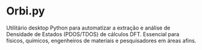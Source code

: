 # Orbi.py
Utilitário desktop Python para automatizar a extração e análise de Densidade de Estados (PDOS/TDOS) de cálculos DFT. Essencial para físicos, químicos, engenheiros de materiais e pesquisadores em áreas afins.

